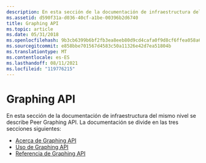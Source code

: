 ```yaml
---
description: En esta sección de la documentación de infraestructura del mismo nivel se describe Peer Graphing API.
ms.assetid: d590f31a-d036-40cf-a1be-00396b2d6740
title: Graphing API
ms.topic: article
ms.date: 05/31/2018
ms.openlocfilehash: 9b3cb6399b6bf2fb3ea8eeb80d9cd4cafa0f9d8cf6ffea058a6af9cefd66d7b0
ms.sourcegitcommit: e858bbe701567d4583c50a11326e42d7ea51804b
ms.translationtype: MT
ms.contentlocale: es-ES
ms.lasthandoff: 08/11/2021
ms.locfileid: "119776215"
---
```

# <a name="graphing-api"></a>Graphing API

En esta sección de la documentación de infraestructura del mismo nivel se describe Peer Graphing API. La documentación se divide en las tres secciones siguientes:

-   [Acerca de Graphing API](about-the-graphing-api.md)
-   [Uso de Graphing API](using-the-graphing-api.md)
-   [Referencia de Graphing API](the-graphing-api-reference.md)

 

 



